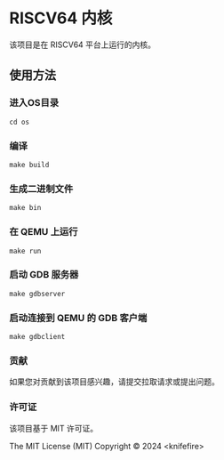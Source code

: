 # RISCV64 内核

该项目是在 RISCV64 平台上运行的内核。

## 使用方法

### 进入OS目录

`cd os`

### 编译

`make build`

### 生成二进制文件

`make bin`

### 在 QEMU 上运行

`make run`

### 启动 GDB 服务器

`make gdbserver`

### 启动连接到 QEMU 的 GDB 客户端

`make gdbclient`

### 贡献
如果您对贡献到该项目感兴趣，请提交拉取请求或提出问题。

### 许可证
该项目基于 MIT 许可证。

The MIT License (MIT)
Copyright © 2024 &lt;knifefire&gt;
